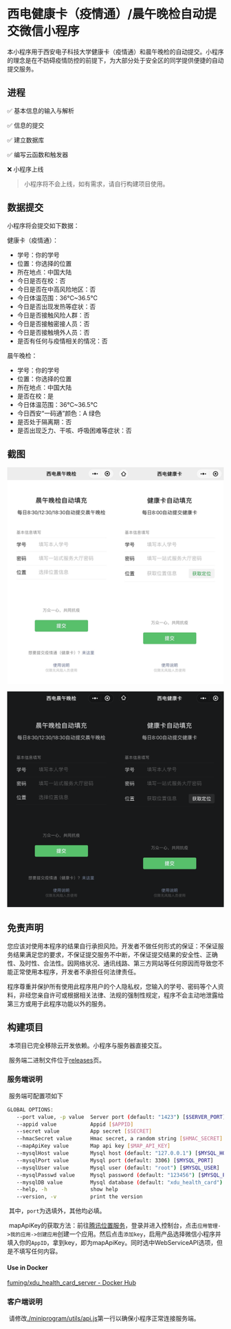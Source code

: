 # 西电健康卡（疫情通）/晨午晚检自动提交微信小程序

​	本小程序用于西安电子科技大学健康卡（疫情通）和晨午晚检的自动提交。小程序的理念是在不妨碍疫情防控的前提下，为大部分处于安全区的同学提供便捷的自动提交服务。

## 进程

✅ 基本信息的输入与解析

✅ 信息的提交

✅ 建立数据库

✅ 编写云函数和触发器

❌ 小程序上线

> 小程序将不会上线，如有需求，请自行构建项目使用。

## 数据提交

小程序将会提交如下数据：

健康卡（疫情通）：

+ 学号：你的学号
+ 位置：你选择的位置
+ 所在地点：中国大陆
+ 今日是否在校：否
+ 今日是否在中高风险地区：否
+ 今日体温范围：36℃~36.5℃
+ 今日是否出现发热等症状：否
+ 今日是否接触风险人群：否
+ 今日是否接触密接人员：否
+ 今日是否接触境外人员：否
+ 是否有任何与疫情相关的情况：否

晨午晚检：

+ 学号：你的学号
+ 位置：你选择的位置
+ 所在地点：中国大陆
+ 是否在校：是
+ 今日体温范围：36℃~36.5℃
+ 今日西安“一码通”颜色：A 绿色
+ 是否处于隔离期：否
+ 是否出现乏力、干咳、呼吸困难等症状：否

## 截图

![Screenshot-light](./READMEImgs/screenshot-light.png#gh-light-mode-only)

![Screenshot-dark](./READMEImgs/screenshot-dark.png#gh-dark-mode-only)


## 免责声明

​	您应该对使用本程序的结果自行承担风险。开发者不做任何形式的保证：不保证服务结果满足您的要求，不保证提交服务不中断，不保证提交结果的安全性、正确性、及时性、合法性。因网络状况、通讯线路、第三方网站等任何原因而导致您不能正常使用本程序，开发者不承担任何法律责任。

​	程序尊重并保护所有使用此程序用户的个人隐私权，您输入的学号、密码等个人资料，非经您亲自许可或根据相关法律、法规的强制性规定，程序不会主动地泄露给第三方或用于此程序功能以外的服务。

## 构建项目

​	本项目已完全移除云开发依赖。小程序与服务器直接交互。

​	服务端二进制文件位于[releases](https://github.com/Fu-XDU/XDU_HealthCard/releases)页。

### 服务端说明

​	服务端可配置项如下

```bash
GLOBAL OPTIONS:
   --port value, -p value  Server port (default: "1423") [$SERVER_PORT]
   --appid value           Appid [$APPID]
   --secret value          App secret [$SECRET]
   --hmacSecret value      Hmac secret, a random string [$HMAC_SECRET]
   --mapApiKey value       Map api key [$MAP_API_KEY]
   --mysqlHost value       Mysql host (default: "127.0.0.1") [$MYSQL_HOST]
   --mysqlPort value       Mysql port (default: 3306) [$MYSQL_PORT]
   --mysqlUser value       Mysql user (default: "root") [$MYSQL_USER]
   --mysqlPasswd value     Mysql password (default: "123456") [$MYSQL_PASSWD]
   --mysqlDB value         Mysql database (default: "xdu_health_card") [$MYSQL_DB]
   --help, -h              show help
   --version, -v           print the version
```

​	其中，`port`为选填外，其他均必填。

​	mapApiKey的获取方法：前往[腾讯位置服务](https://lbs.qq.com/)，登录并进入控制台，点击`应用管理->我的应用->创建应用`创建一个应用。然后点击`添加key`，启用产品选择微信小程序并填入你的`AppID`，拿到key，即为mapApiKey。同时选中WebServiceAPI选项，但是不填写任何内容。

#### Use in Docker

[fuming/xdu_health_card_server - Docker Hub](https://hub.docker.com/r/fuming/xdu_health_card_server)

### 客户端说明

​	请修改[./miniprogram/utils/api.js](https://github.com/Fu-XDU/XDU_HealthCard/tree/main/miniprogram/utils/api.js#L1)第一行以确保小程序正常连接服务端。
